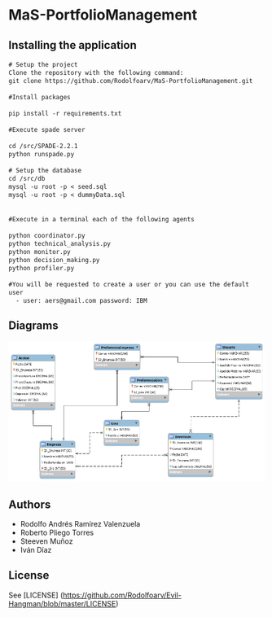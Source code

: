 # MaS-PortfolioManagement

## Installing the application
    # Setup the project
    Clone the repository with the following command:
    git clone https://github.com/Rodolfoarv/MaS-PortfolioManagement.git

    #Install packages

    pip install -r requirements.txt

    #Execute spade server

    cd /src/SPADE-2.2.1
    python runspade.py

    # Setup the database
    cd /src/db
    mysql -u root -p < seed.sql
    mysql -u root -p < dummyData.sql


    #Execute in a terminal each of the following agents

    python coordinator.py
    python technical_analysis.py
    python monitor.py
    python decision_making.py
    python profiler.py

    #You will be requested to create a user or you can use the default user
      - user: aers@gmail.com password: IBM

## Diagrams

![](https://github.com/Rodolfoarv/MaS-PortfolioManagement/blob/master/doc/img/PortafolioInversiones.png)

## Authors

- Rodolfo Andrés Ramírez Valenzuela
- Roberto Pliego Torres
- Steeven Muñoz
- Iván Díaz

## License

See [LICENSE] (https://github.com/Rodolfoarv/Evil-Hangman/blob/master/LICENSE)
